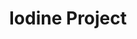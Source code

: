 ---
title: Iodine Project
layout: index.html

big_hero:
    header: 'Изделия из листового металла любой сложности'
    caption: 'Расчёт, производство и доставка изделий из листвого металла под ключ'
    button:
        text: 'Оформить заказ'
        url: '#Form'
features:
    - feature:
        icon: './../../assets/img/icons/watch.svg'
        title: 'Изготовление от 2 часов c момента заказа'
        caption: 'Обработка заказа и изготовление заказанного товара в течение 2 часов с момента принятия заказа'
    - feature:
        icon: './../../assets/img/icons/person.svg'
        title: 'Индивидуальный подход'
        caption: 'Постоянное поддержание связи с клиентом для достижения наилучшего результата.'
    - feature:
        icon: './../../assets/img/icons/van.svg'
        title: 'Доставка в удобное время'
        caption: 'Доставка в удобное время в пределах Санкт-Петербурга и Ленинградской области'
production:
    header: 'Наша продукция'
    caption: 'Основное направление нашей компании - это гибка металла. C применением современного оборудования мы изготавливаем любые виды изделий из листового металла в кратчайшие сроки.'
    subheader: 'Популярные услуги'
    services:
        - service:
            name: 'Отливы'
            price: 'от 400 ₽ за 1м²'
            caption: 'Изделия, которые служат для отведения сточных вод с крыш домов и выведения потока в резервуар или на открытую местность.'
        - service:
            name: 'Фасонные элементы'
            price: 'от 400 ₽ за 1м²'
            caption: 'Металлические ланки разных конфигураций и назначения.'
        - service:
            name: 'Планки для забора'
            price: 'от 400 ₽ за 1м²'
            caption: 'Конструкции, обеспечивающие изоляцию забора от коррозии.'
        - service:
            name: 'Коробы для вытяжки'
            price: 'от 1 300 ₽ за шт.'
            caption: 'Декоративные элементы, скрывающие трубы для вытяжки.'
        - service:
            name: 'Металлосайдинг'
            price: 'от 400 ₽ за 1м²'
            caption: 'Металлические планки для отделки фасада.'
        - service:
            name: 'Планки для мягкой кровли'
            price: 'от 1 200 ₽ за шт.'
            caption: 'Монтируются на кровельный карниз, закрывая лобовую доску из древесины и опорную часть стропильной системы. Служат для защиты закрываемых элементов от воздействия влаги и перенаправляют водяные потоки в водосточные желоба.'
        - service:
            name: 'Вытяжные зонты'
            price: 'от 1 000 ₽ за шт.'
            caption: 'Применяется для удаления летучих веществ, которые могут выделяться, например, при различных процессах в промышленном производстве.'
        - service:
            name: 'Выход вентиляции'
            price: 'от 1 000 ₽ за шт.'
            caption: 'Вывод вентиляции из дома на улицу.'
        - service:
            name: 'Колпаки для дымохода'
            price: 'от 900 ₽ за шт.'
            caption: 'Служит искрогасителями при растопленной печи, предотвращают попадание в дымоходы мусора и проникновение птиц.'
        - service:
            name: 'Колпаки для забора'
            price: 'от 500 ₽ за шт.'
            caption: 'Декоративные элементы для заборных столбов.'
        - service:
            name: 'Парапеты'
            price: 'от 1000 ₽ за 1м²'
            caption: 'Парапеты кровли и лоджии предназначены для защиты кирпичной кладки от дождя и снега. Кроме того, качественно выполненные парапеты крыши имеют ещё и эстетическую, декоративную функцию.'
        - service:
            name: 'Металлические откосы'
            price: 'от 400 ₽ за 1м²'
            caption: 'Назначение откосов – создать плотное герметичное примыкание простенка к оконному блоку, защитив место стыка от продувания ветром, попадания дождя и снега.'
    caption2: 'Помимо представленных услуг, мы занимаемся производством изделий из листового металла по индивидуальным заказам. Для каждого заказа стоимость расчитывается индивидуально.'
map:
    header: 'Контакты'
examples:
    title: 'Примеры наших работ'
    caption: 'Наши услуги составляют полный набор материалов и решений, необходимых для создания продукта.'
    examples:
        - example:
            title: 'Кованые флюгарки'
            price: '1 000 ₽'
            caption: 'Производство, установка'
            image: 'example1.jpg'
        - example:
            title: 'Example'
            price: '1 000 ₽'
            caption: 'Производство, установка'
            image: 'example2.jpg'
        - example:
            title: 'Кованый колпак на трубу'
            price: '1 000 ₽'
            caption: 'Производство, установка'
            image: 'example3.jpg'
form:
    header: 'Оставьте заявку'
    paragraphs:
        - paragraph: 'Чтобы оставить заявку, оставьте свои данные и описание необходимых услуг в форме ниже. Мы обязательно позвоним в ближайшее время.'
---